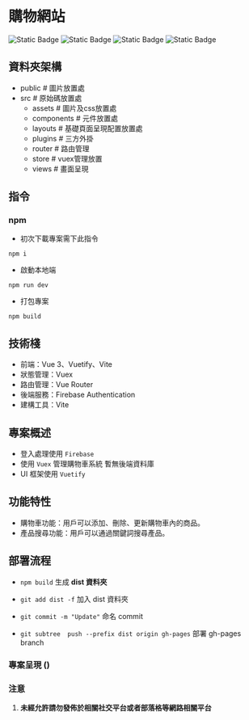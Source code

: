 # 購物網站
![Static Badge](https://img.shields.io/badge/Vue-v3-green) ![Static Badge](https://img.shields.io/badge/Node-v21.6.2-blue) ![Static Badge](https://img.shields.io/badge/Vite-green) ![Static Badge](https://img.shields.io/badge/Vuetify-blue)
## 資料夾架構
 - public # 圖片放置處
 - src # 原始碼放置處
    - assets # 圖片及css放置處
    - components # 元件放置處
    - layouts # 基礎頁面呈現配置放置處
    - plugins # 三方外掛
    - router # 路由管理
    - store # vuex管理放置
    - views # 畫面呈現
    
## 指令

### npm
- 初次下載專案需下此指令
```
npm i 
```

- 啟動本地端
```
npm run dev 
```

- 打包專案
```
npm build 
```

## 技術棧
-	前端：Vue 3、Vuetify、Vite
-	狀態管理：Vuex
-	路由管理：Vue Router
-	後端服務：Firebase Authentication
-	建構工具：Vite

## 專案概述
- 登入處理使用 `Firebase` 
- 使用 `Vuex` 管理購物車系統 暫無後端資料庫
- UI 框架使用 `Vuetify`

## 功能特性
-	購物車功能：用戶可以添加、刪除、更新購物車內的商品。
-	產品搜尋功能：用戶可以通過關鍵詞搜尋產品。

## 部署流程
- `npm build` 生成 **dist 資料夾**

- `git add dist -f` 加入 dist 資料夾

- `git commit -m "Update"` 命名 commit

- `git subtree  push --prefix dist origin gh-pages` 部署 gh-pages branch

### 專案呈現 ()

### 注意

1. <strong>未經允許請勿發佈於相關社交平台或者部落格等網路相關平台<strong>


